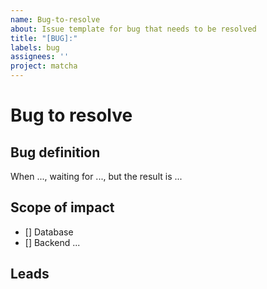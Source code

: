 ```yaml
---
name: Bug-to-resolve
about: Issue template for bug that needs to be resolved
title: "[BUG]:"
labels: bug
assignees: ''
project: matcha
---
```


# Bug to resolve

## Bug definition

When ..., waiting for ..., but the result is ...

## Scope of impact

- [] Database
- [] Backend
...

## Leads
